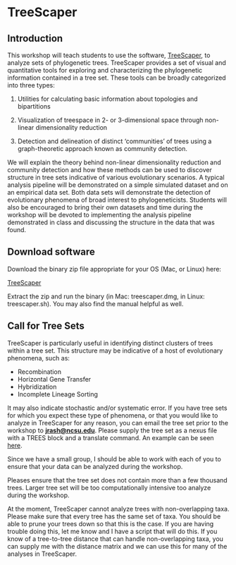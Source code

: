# TreeScaper

## Introduction

This workshop will teach students to use the software, [TreeScaper](https://github.com/whuang08/TreeScaper), to analyze sets of phylogenetic trees. TreeScaper provides a set of visual and quantitative tools for exploring and characterizing the phylogenetic information contained in a tree set. These tools can be broadly categorized into three types: 

1. Utilities for calculating basic information about topologies and bipartitions

2. Visualization of treespace in 2- or 3-dimensional space through non-linear dimensionality reduction

3. Detection and delineation of distinct ‘communities’ of trees using a graph-theoretic approach known as community detection. 

We will explain the theory behind non-linear dimensionality reduction and community detection and how these methods can be used to discover structure in tree sets indicative of various evolutionary scenarios.  A typical analysis pipeline will be demonstrated on a simple simulated dataset and on an empirical data set.  Both data sets will demonstrate the detection of evolutionary phenomena of broad interest to phylogeneticists.  Students will also be encouraged to bring their own datasets and time during the workshop will be devoted to implementing the analysis pipeline demonstrated in class and discussing the structure in the data that was found.

## Download software

Download the binary zip file appropriate for your OS (Mac, or Linux) here:

[TreeScaper](https://github.com/whuang08/TreeScaper/releases)

Extract the zip and run the binary (in Mac: treescaper.dmg, in Linux: treescaper.sh).  You may also find the manual helpful as well.

## Call for Tree Sets

TreeScaper is particularly useful in identifying distinct clusters of trees within a tree set.  This structure may be indicative of a host of evolutionary phenomena, such as:

+ Recombination
+ Horizontal Gene Transfer
+ Hybridization
+ Incomplete Lineage Sorting

It may also indicate stochastic and/or systematic error.  If you have tree sets for which you expect these type of phenomena, or that you would like to analyze in TreeScaper for any reason, you can email the tree set prior to the workshop to **jrash@ncsu.edu**.  Please supply the tree set as a nexus file with a TREES block and a translate command.  An example can be seen [here](https://github.com/ssb2017/treescaper/blob/master/data/1000bp1L.nex).

Since we have a small group, I should be able to work with each of you to ensure that your data can be analyzed during the workshop.

Pleases ensure that the tree set does not contain more than a few thousand trees.  Larger tree set will be too computationally intensive too analyze during the workshop. 

At the moment, TreeScaper cannot analyze trees with non-overlapping taxa.  Please make sure that every tree has the same set of taxa.  You should be able to prune your trees down so that this is the case.  If you are having trouble doing this, let me know and I have a script that will do this.  If you know of a tree-to-tree distance that can handle non-overlapping taxa, you can supply me with the distance matrix and we can use this for many of the analyses in TreeScaper.
